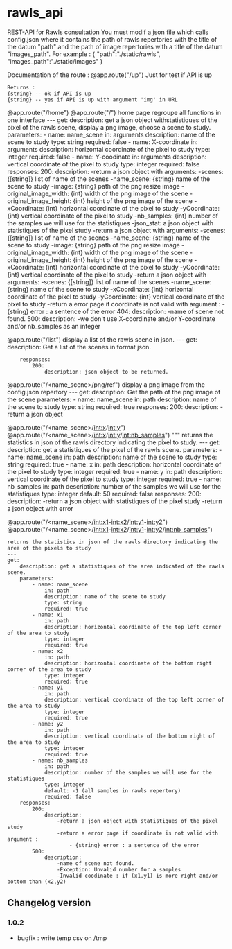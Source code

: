 # rawls_api
REST-API for Rawls consultation
You must modif a json file which calls config.json where it contains the path of rawls repertories with the title of the datum "path" and the path of image repertories with a title of the datum "images_path".
For example :
{
	"path":"./static/rawls",
	"images_path":"./static/images"
}

Documentation of the route :
@app.route("/up")
    Just for test if API is up

    Returns :
    {string} -- ok if API is up
    {string} -- yes if API is up with argument 'img' in URL
    
@app.route("/home")
@app.route("/")
    home page regroupe all functions in one interface
    ---
    get:
        description: get a json object withstatistiques of the pixel of the rawls scene, display a png image, choose a scene to study.
        parameters:
            - name: name_scene
                in: arguments
                description: name of the scene to study
                type: string
                required: false
            - name: X-coordinate
                in: arguments
                description: horizontal coordinate of the pixel to study
                type: integer
                required: false
            - name: Y-coodinate
                in: arguments
                description: vertical coordinate of the pixel to study
                type: integer
                required: false
        responses:
            200:
                description:
                    -return a json object with arguments:
                        -scenes: {[string]} list of name of the scenes
                        -name_scene: {string} name of the scene to study
                        -image: {string} path of the png resize image
                        -original_image_width: {int} width of the png image of the scene
                        -original_image_height: {int} height of the png image of the scene
                        -xCoordinate: {int} horizontal coordinate of the pixel to study
                        -yCoordinate: {int} vertical coordinate of the pixel to study
                        -nb_samples: {int} number of the samples we will use for the statistiques
                        -json_stat: a json object with statistiques of the pixel study
                    -return a json object with arguments:
                        -scenes: {[string]} list of name of the scenes
                        -name_scene: {string} name of the scene to study
                        -image: {string} path of the png resize image
                        -original_image_width: {int} width of the png image of the scene
                        -original_image_height: {int} height of the png image of the scene
                        -xCoordinate: {int} horizontal coordinate of the pixel to study
                        -yCoordinate: {int} vertical coordinate of the pixel to study
                    -return a json object with arguments:
                        -scenes: {[string]} list of name of the scenes
                        -name_scene: {string} name of the scene to study
                        -xCoordinate: {int} horizontal coordinate of the pixel to study
                        -yCoordinate: {int} vertical coordinate of the pixel to study
                    -return a error page if coordinate is not valid with argument :
                        - {string} error : a sentence of the error
            404:
                description:
                    -name of scene not found.
            500:
                description:
                    -we don't use X-coordinate and/or Y-coordinate and/or nb_samples as an integer

@app.route("/list")
    display a list of the rawls scene in json.
    ---
    get:
        description: Get a list of the scenes in format json.
        
        responses:
            200:
                description: json object to be returned.

@app.route("/<name_scene>/png/ref")
    display a png image from the config.json repertory
    ---
    get:
        description: Get the path of the png image of the scene
        parameters:
            - name: name_scene
                in: path
                description: name of the scene to study
                type: string
                required: true
        responses:
            200:
                description: 
                    -return a json object

@app.route("/<name_scene>/<int:x>/<int:y>")
@app.route("/<name_scene>/<int:x>/<int:y>/<int:nb_samples>")
    """
    returns the statistics in json of the rawls directory indicating the pixel to study.
    ---
    get:
        description: get a statistiques of the pixel of the rawls scene.
        parameters:
            - name: name_scene
                in: path
                description: name of the scene to study
                type: string
                required: true
            - name: x
                in: path
                description: horizontal coordinate of the pixel to study
                type: integer
                required: true
            - name: y
                in: path
                description: vertical coordinate of the pixel to study
                type: integer
                required: true
            - name: nb_samples
                in: path
                description: number of the samples we will use for the statistiques
                type: integer
                default: 50
                required: false
        responses:
            200:
                description:
                    -return a json object with statistiques of the pixel study
                    -return a json object with error

@app.route("/<name_scene>/<int:x1>-<int:x2>/<int:y1>-<int:y2>")
@app.route("/<name_scene>/<int:x1>-<int:x2>/<int:y1>-<int:y2>/<int:nb_samples>")

    returns the statistics in json of the rawls directory indicating the area of the pixels to study
    ---
    get:
        description: get a statistiques of the area indicated of the rawls scene.
        parameters:
            - name: name_scene
                in: path
                description: name of the scene to study
                type: string
                required: true
            - name: x1
                in: path
                description: horizontal coordinate of the top left corner of the area to study
                type: integer
                required: true
            - name: x2
                in: path
                description: horizontal coordinate of the bottom right corner of the area to study
                type: integer
                required: true
            - name: y1
                in: path
                description: vertical coordinate of the top left corner of the area to study
                type: integer
                required: true
            - name: y2
                in: path
                description: vertical coordinate of the bottom right of the area to study
                type: integer
                required: true
            - name: nb_samples
                in: path
                description: number of the samples we will use for the statistiques
                type: integer
                default: -1 (all samples in rawls repertory)
                required: false
        responses:
            200:
                description:
                    -return a json object with statistiques of the pixel study
                    -return a error page if coordinate is not valid with argument :
                        - {string} error : a sentence of the error
            500:
                description: 
                    -name of scene not found.
                    -Exception: Unvalid number for a samples
                    -Invalid coodinate : if (x1,y1) is more right and/or bottom than (x2,y2)

## Changelog version

### 1.0.2
- bugfix : write temp csv on /tmp 